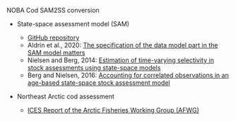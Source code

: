 NOBA Cod SAM2SS conversion

- State-space assessment model (SAM) 
	- [GitHub repository](https://github.com/fishfollower/SAM)
	- Aldrin et al., 2020: [The specification of the data model part in the SAM model matters](https://www.sciencedirect.com/science/article/pii/S0165783620301028#bib0020)
	- Nielsen and Berg, 2014: [Estimation of time-varying selectivity in stock assessments using state-space models](https://www.sciencedirect.com/science/article/abs/pii/S0165783614000228?via%3Dihub)
	- Berg and Nielsen, 2016: [Accounting for correlated observations in an age-based state-space stock assessment model](https://academic.oup.com/icesjms/article/73/7/1788/2458744)

- Northeast Arctic cod assessment
	- [ICES Report of the Arctic Fisheries Working Group (AFWG)](https://www.ices.dk/sites/pub/Publication%20Reports/Expert%20Group%20Report/acom/2018/AFWG/00-AFWG%202018%20Report.pdf)

